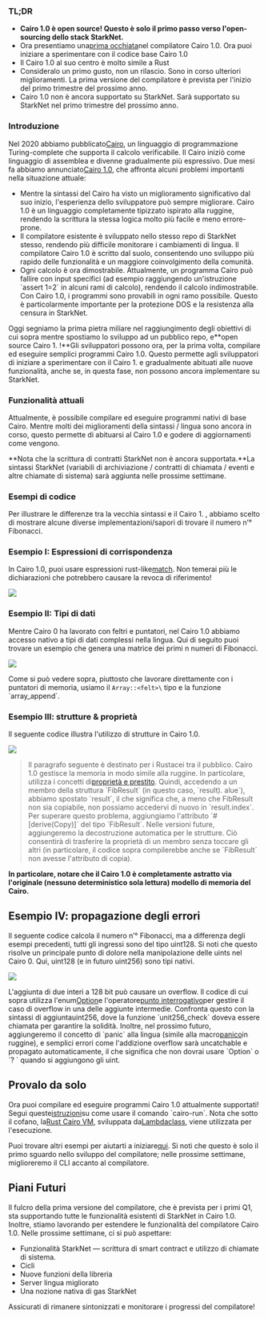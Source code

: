 ### TL;DR

* **Cairo 1.0 è open source! Questo è solo il primo passo verso l'open-sourcing dello stack StarkNet.**
* Ora presentiamo una[prima occhiata](https://github.com/starkware-libs/cairo)nel compilatore Cairo 1.0. Ora puoi iniziare a sperimentare con il codice base Cairo 1.0
* Il Cairo 1.0 al suo centro è molto simile a Rust
* Consideralo un primo gusto, non un rilascio. Sono in corso ulteriori miglioramenti. La prima versione del compilatore è prevista per l'inizio del primo trimestre del prossimo anno.
* Cairo 1.0 non è ancora supportato su StarkNet. Sarà supportato su StarkNet nel primo trimestre del prossimo anno.

### Introduzione

Nel 2020 abbiamo pubblicato[Cairo](https://eprint.iacr.org/2021/1063.pdf), un linguaggio di programmazione Turing-complete che supporta il calcolo verificabile. Il Cairo iniziò come linguaggio di assemblea e divenne gradualmente più espressivo. Due mesi fa abbiamo annunciato[Cairo 1.0](https://medium.com/starkware/cairo-1-0-aa96eefb19a0), che affronta alcuni problemi importanti nella situazione attuale:

* Mentre la sintassi del Cairo ha visto un miglioramento significativo dal suo inizio, l'esperienza dello sviluppatore può sempre migliorare. Cairo 1.0 è un linguaggio completamente tipizzato ispirato alla ruggine, rendendo la scrittura la stessa logica molto più facile e meno errore-prone.
* Il compilatore esistente è sviluppato nello stesso repo di StarkNet stesso, rendendo più difficile monitorare i cambiamenti di lingua. Il compilatore Cairo 1.0 è scritto dal suolo, consentendo uno sviluppo più rapido delle funzionalità e un maggiore coinvolgimento della comunità.
* Ogni calcolo è ora dimostrabile. Attualmente, un programma Cairo può fallire con input specifici (ad esempio raggiungendo un'istruzione \`assert 1=2\` in alcuni rami di calcolo), rendendo il calcolo indimostrabile. Con Cairo 1.0, i programmi sono provabili in ogni ramo possibile. Questo è particolarmente importante per la protezione DOS e la resistenza alla censura in StarkNet.

Oggi segniamo la prima pietra miliare nel raggiungimento degli obiettivi di cui sopra mentre spostiamo lo sviluppo ad un pubblico repo, e**open source Cairo 1. !**Gli sviluppatori possono ora, per la prima volta, compilare ed eseguire semplici programmi Cairo 1.0. Questo permette agli sviluppatori di iniziare a sperimentare con il Cairo 1. e gradualmente abituati alle nuove funzionalità, anche se, in questa fase, non possono ancora implementare su StarkNet.

### Funzionalità attuali

Attualmente, è possibile compilare ed eseguire programmi nativi di base Cairo. Mentre molti dei miglioramenti della sintassi / lingua sono ancora in corso, questo permette di abituarsi al Cairo 1.0 e godere di aggiornamenti come vengono.

**Nota che la scrittura di contratti StarkNet non è ancora supportata.**La sintassi StarkNet (variabili di archiviazione / contratti di chiamata / eventi e altre chiamate di sistema) sarà aggiunta nelle prossime settimane.

### Esempi di codice

Per illustrare le differenze tra la vecchia sintassi e il Cairo 1. , abbiamo scelto di mostrare alcune diverse implementazioni/sapori di trovare il numero n’° Fibonacci.

### Esempio I: Espressioni di corrispondenza

In Cairo 1.0, puoi usare espressioni rust-like[match](https://doc.rust-lang.org/rust-by-example/flow_control/match.html?highlight=match#match). Non temerai più le dichiarazioni che potrebbero causare la revoca di riferimento!

![](/assets/code01.png)

### Esempio II: Tipi di dati

Mentre Cairo 0 ha lavorato con feltri e puntatori, nel Cairo 1.0 abbiamo accesso nativo a tipi di dati complessi nella lingua. Qui di seguito puoi trovare un esempio che genera una matrice dei primi n numeri di Fibonacci.

![](/assets/code02.png)

Come si può vedere sopra, piuttosto che lavorare direttamente con i puntatori di memoria, usiamo il `Array::<felt>\` tipo e la funzione \`array_append\`.

### Esempio III: strutture & proprietà

Il seguente codice illustra l'utilizzo di strutture in Cairo 1.0.

![](/assets/code03.png)

> Il paragrafo seguente è destinato per i Rustacei tra il pubblico. Cairo 1.0 gestisce la memoria in modo simile alla ruggine. In particolare, utilizza i concetti di[proprietà e prestito](https://doc.rust-lang.org/book/ch04-01-what-is-ownership.html). Quindi, accedendo a un membro della struttura \`FibResult\` (in questo caso, \`result). alue\`), abbiamo spostato \`result\`, il che significa che, a meno che FibResult non sia copiabile, non possiamo accedervi di nuovo in \`result.index\`. Per superare questo problema, aggiungiamo l'attributo \`#\[derive(Copy)]\` del tipo \`FibResult\`. Nelle versioni future, aggiungeremo la decostruzione automatica per le strutture. Ciò consentirà di trasferire la proprietà di un membro senza toccare gli altri (in particolare, il codice sopra compilerebbe anche se \`FibResult\` non avesse l'attributo di copia).

**In particolare, notare che il Cairo 1.0 è completamente astratto via l'originale (nessuno deterministico sola lettura) modello di memoria del Cairo.**

## Esempio IV: propagazione degli errori

Il seguente codice calcola il numero n’° Fibonacci, ma a differenza degli esempi precedenti, tutti gli ingressi sono del tipo uint128. Si noti che questo risolve un principale punto di dolore nella manipolazione delle uints nel Cairo 0. Qui, uint128 (e in futuro uint256) sono tipi nativi.

![](/assets/0_s8bhjf_ade3carmi.png)

L'aggiunta di due interi a 128 bit può causare un overflow. Il codice di cui sopra utilizza l'enum[Option](https://doc.rust-lang.org/rust-by-example/std/option.html)e l'operatore[punto interrogativo](https://doc.rust-lang.org/rust-by-example/std/result/question_mark.html)per gestire il caso di overflow in una delle aggiunte intermedie. Confronta questo con la sintassi di aggiunta[](https://github.com/starkware-libs/cairo-lang/blob/9889fbd522edc5eff603356e1912e20642ae20af/src/starkware/cairo/common/uint256.cairo#L31)uint256, dove la funzione \`unit256_check\` doveva essere chiamata per garantire la solidità. Inoltre, nel prossimo futuro, aggiungeremo il concetto di \`panic\` alla lingua (simile alla macro[panico](https://doc.rust-lang.org/rust-by-example/std/panic.html)in ruggine), e semplici errori come l'addizione overflow sarà uncatchable e propagato automaticamente, il che significa che non dovrai usare \`Option\` o \`? ` quando si aggiungono gli uint.

## Provalo da solo

Ora puoi compilare ed eseguire programmi Cairo 1.0 attualmente supportati! Segui queste[istruzioni](https://github.com/starkware-libs/cairo/tree/main/crates/cairo-lang-runner)su come usare il comando \`cairo-run\`. Nota che sotto il cofano, la[Rust Cairo VM](https://github.com/lambdaclass/cairo-rs), sviluppata da[Lambdaclass](https://lambdaclass.com/), viene utilizzata per l'esecuzione.

Puoi trovare altri esempi per aiutarti a iniziare[qui](https://github.com/starkware-libs/cairo2/tree/main/examples). Si noti che questo è solo il primo sguardo nello sviluppo del compilatore; nelle prossime settimane, miglioreremo il CLI accanto al compilatore.

## Piani Futuri

Il fulcro della prima versione del compilatore, che è prevista per i primi Q1, sta supportando tutte le funzionalità esistenti di StarkNet in Cairo 1.0. Inoltre, stiamo lavorando per estendere le funzionalità del compilatore Cairo 1.0. Nelle prossime settimane, ci si può aspettare:

* Funzionalità StarkNet — scrittura di smart contract e utilizzo di chiamate di sistema.
* Cicli
* Nuove funzioni della libreria
* Server lingua migliorato
* Una nozione nativa di gas StarkNet

Assicurati di rimanere sintonizzati e monitorare i progressi del compilatore!